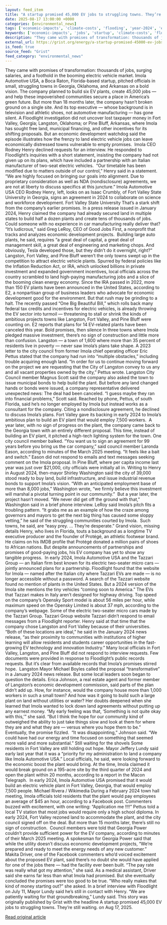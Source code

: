 ```yaml
---
layout: feed_item
title: "A startup promised 45,000 EV jobs to struggling towns. They’re still waiting."
date: 2025-08-17 13:00:00 +0000
categories: [environmental_news]
tags: ['economic-impacts', 'climate-costs', 'flooding', 'year-2024', 'extreme-weather', 'urgent']
keywords: ['economic-impacts', 'jobs', 'startup', 'climate-costs', 'flooding', 'year-2024', 'promised', 'extreme-weather']
description: "They came with promises of transformation: thousands of jobs, surging salaries, and a foothold in the booming electric vehicle market"
external_url: https://grist.org/energy/a-startup-promised-45000-ev-jobs-to-struggling-towns-theyre-still-waiting/
is_feed: true
source_feed: "Grist"
feed_category: "environmental_news"
---
```


They came with promises of transformation: thousands of jobs, surging salaries, and a foothold in the booming electric vehicle market. Imola Automotive USA, a Boca Raton, Florida-based startup, pitched officials in small, struggling towns in Georgia, Oklahoma, and Arkansas on a bold vision. The company planned to build six EV plants, create 45,000 jobs — and help these impoverished communities secure a place in America’s green future. But more than 18 months later, the company hasn’t broken ground on a single site. And its top executive — whose background is in television and athletic shoes, not automotive manufacturing — has gone silent. A Floodlight investigation did not uncover lost taxpayer money in Fort Valley, Georgia; Langston, Oklahoma; or Pine Bluff, Arkansas, where Imola has sought free land, municipal financing, and other incentives for its shifting proposals. But an economic development watchdog said the episode illustrates how the frenzy to land electric vehicle jobs can leave economically distressed towns vulnerable to empty promises.&nbsp; Imola CEO Rodney Henry declined requests for an interview. He responded to Floodlight’s inquiries with a short statement, insisting the company had not given up on its plans, which have included a partnership with an Italian manufacturer of two-seat electric vehicles.&nbsp; “Our timetable has been modified due to matters outside of our control,” Henry said in a statement. “We are highly focused on bringing our goals into alignment. Due to proprietary consideration as well as NDA (nondisclosure) agreements, we are not at liberty to discuss specifics at this juncture.” Imola Automotive USA CEO Rodney Henry, left, looks on as Isaac Crumbly, of Fort Valley State University in Georgia, signs an agreement in 2024 to collaborate on science and workforce development. Fort Valley State University That’s a stark shift from the company’s earlier promises. In a press release issued in January 2024, Henry claimed the company had already secured land in multiple states to build half a dozen plants and create tens of thousands of jobs.&nbsp; Could someone with no experience in car manufacturing really deliver that? “It’s ludicrous,” said Greg LeRoy, CEO of Good Jobs First, a nonprofit that tracks and analyzes economic development projects.&nbsp; Building large auto plants, he said, requires “a great deal of capital, a great deal of management skill, a great deal of engineering and marketing chops. And obviously, Tesla developed those, but they didn&#8217;t do it overnight, right?” Langston, Fort Valley, and Pine Bluff weren’t the only towns swept up in the competition to attract electric vehicle plants. Spurred by federal policies like the Inflation Reduction Act, or IRA, which unlocked billions in private investment and expanded government incentives, local officials across the country scrambled to land high-paying manufacturing jobs and a slice of the booming clean energy economy. Since the IRA passed in 2022, more than 150 EV plants have been announced in the United States, according to E2, a nonpartisan group of business leaders who advocate for economic development good for the environment. But that rush may be grinding to a halt. The recently passed “One Big Beautiful Bill,” which rolls back many federal tax credits and incentives for electric vehicles, is already throwing the EV sector into turmoil — threatening to stall or shrink the kinds of ambitious projects towns like Langston, Fort Valley, and Pine Bluff were counting on. E2 reports that plans for 14 EV-related plants have been canceled this year. Bold promises, then silence In three towns where Imola pledged massive investment, there’s no sign of construction and little more than confusion. Langston — a town of 1,600 where more than 35 percent of residents live in poverty — never saw Imola’s plans take shape. A 2023 letter to the city council from former Imola chief operating officer Eric Pettus stated that the company had run into “multiple obstacles,” including trouble acquiring enough land. “In order for us to continue moving forward on the project we are requesting that the City of Langston convey to us any and all vacant properties owned by the city,” Pettus wrote. Langston City Council member Magnus Scott said the company also asked the town to issue municipal bonds to help build the plant. But before any land changed hands or bonds were issued, a company representative delivered unexpected news: The deal had been canceled. “I guess maybe they ran into financial problems,” Scott said. Reached by phone, Pettus, of south Florida, said he’s no longer employed by Imola but instead works as a consultant for the company. Citing a nondisclosure agreement, he declined to discuss Imola’s plans. Fort Valley gave its backing in early 2024 to Imola’s ambitious plan to build an EV plant that would employ 7,500 workers.&nbsp; A year later, with no sign of progress on the plant, the company came back to the Georgia town with an entirely different proposal. This time, instead of building an EV plant, it pitched a high-tech lighting system for the town. One city council member balked. “You want us to sign an agreement for 99 years before you bring us the car company,” said council member Laronda Eason, according to minutes of the March 2025 meeting. “It feels like a bait and switch.” Eason did not respond to emails and text messages seeking comment on the Imola proposal. In Pine Bluff, where per capita income last year was just over $21,000, city officials were initially all in. Writing to Henry in August 2024, then-mayor Shirley Washington said the city of 39,000 stood ready to buy land, build infrastructure, and issue industrial revenue bonds to support Imola’s vision. “With an anticipated employment base of more than 8,000 jobs,” Washington wrote, “we firmly believe this investment will marshal a pivotal turning point in our community.”&nbsp; But a year later, the project hasn’t moved. “We never did get off the ground with that,” Washington said in a brief phone interview. LeRoy said Imola’s pitch fits a troubling pattern. “It grabs me as an example of how the craze among governors and mayors to get the next big thing has caused some sloppy vetting,” he said of the struggling communities courted by Imola.&nbsp; Such towns, he said, are “easy prey. … They’re desperate.” Grand vision, missing details Henry, who lives in Florida, touts a background as a longtime TV executive producer and the founder of Protégé, an athletic footwear brand. He claims on his IMDB profile that Protégé donated a million pairs of shoes to African nations. But despite announcements of partnerships and promises of good-paying jobs, his EV company has yet to show any tangible progress.&nbsp; In early 2024, Imola Automotive USA and the Tazzari Group — an Italian firm best known for its electric two-seater micro cars — jointly announced plans for a partnership. Floodlight found that the website for Imola — named after the Italian city where Tazzari EVs are made — is no longer accessible without a password. A search of the Tazzari website found no mention of plants in the United States. But a 2024 version of the Imola site mentions the tiny vehicles “coming soon to America.” The EVs that Tazzari makes in Italy aren’t designed for highway driving. Top speed on the company’s Opensky Sport model is about 56 miles per hour, while maximum speed on the Opensky Limited is about 37 mph, according to the company’s webpage. Some of the electric two-seater micro cars made by the Tazzari Group. Tazzari Group website Tazzari didn’t respond to email messages from a Floodlight reporter. Henry said at that time that the company chose Langston and Fort Valley because of their universities.&nbsp; “Both of these locations are ideal,” he said in the January 2024 news release, “as their proximity to communities with institutions of higher learning will allow residents and students career opportunities in the fast-growing EV technology and innovation Industry.” Many local officials in Fort Valley, Langston, and Pine Bluff did not respond to interview requests. Few documents were provided in response to Floodlight’s public records requests. But it’s clear from available records that Imola’s promises stirred hope.&nbsp; Langston Mayor Michael Boyles called the proposal “transformative” in a January 2024 news release. But some local leaders soon began to question the details. Erica Johnson, a real estate agent and former member of Langston’s economic development commission, said parts of the plan didn’t add up. How, for instance, would the company house more than 1,000 workers in such a small town? And how was it going to build such a large plant on land without utilities or water? Her doubts deepened when she learned that Imola wanted to lock down land agreements without putting up any earnest money. “My early feeling was that, ‘Something is not quite okay with this,’” she said. “But I think the hope for our community kind of outweighed the ability to just take things slow and look at them for where they are and what they are — versus where you hope them to be.” Eventually, the promise fizzled.&nbsp; “It was disappointing,” Johnson said. “We could have had our energy and time focused on something that seemed more valid and more substantial.” Still waiting for the shovels Some residents in Fort Valley are still holding out hope. Mayor Jeffery Lundy said early last year that it was a “priority for my administration to land a company like Imola Automotive USA.” Local officials, he said, were looking forward to the economic boost the plant would bring. At the time, Imola claimed it would break ground on a 195-acre site by the third quarter of 2024 and open the plant within 20 months, according to a report in the Macon Telegraph.&nbsp; In early 2024, Imola Automotive USA promised that it would build an electric vehicle plant in Fort Valley, Georgia, that would employ 7,500 people. Michael Rivera / Wikimedia During a February 2024 town hall meeting, Imola officials told residents that the plant would pay employees an average of $45 an hour, according to a Facebook post. Commenters buzzed with excitement, with one writing: “Application me !!!!” Pettus told a local TV station that most jobs would require only a high school diploma. In early 2024, Fort Valley rezoned land to accommodate the plant, and the city council signed off on the deal. But more than 15 months later, there’s still no sign of construction.&nbsp; Council members were told that Georgia Power couldn’t provide sufficient power for the EV company, according to minutes of their March 2025 meeting. A spokesman for Georgia Power said that while the utility doesn’t discuss economic development projects, “We’re prepared and ready to meet the energy needs of any new customer.”&nbsp; Makita Driver, one of the Facebook commenters who’d voiced excitement about the proposed EV plant, said there’s no doubt she would have applied for one of the jobs there — had the facility ever been built. “The pay rate was really what got my attention,” she said. As a medical assistant, Driver said she earns far less than what Imola had promised. But she eventually concluded the promises were too good to be true. “Who really makes that kind of money starting out?” she asked. In a brief interview with Floodlight on July 11, Mayor Lundy said he’s still in contact with Henry. “We are patiently waiting for that groundbreaking,” Lundy said. This story was originally published by Grist with the headline A startup promised 45,000 EV jobs to struggling towns. They’re still waiting. on Aug 17, 2025.

[Read original article](https://grist.org/energy/a-startup-promised-45000-ev-jobs-to-struggling-towns-theyre-still-waiting/)
